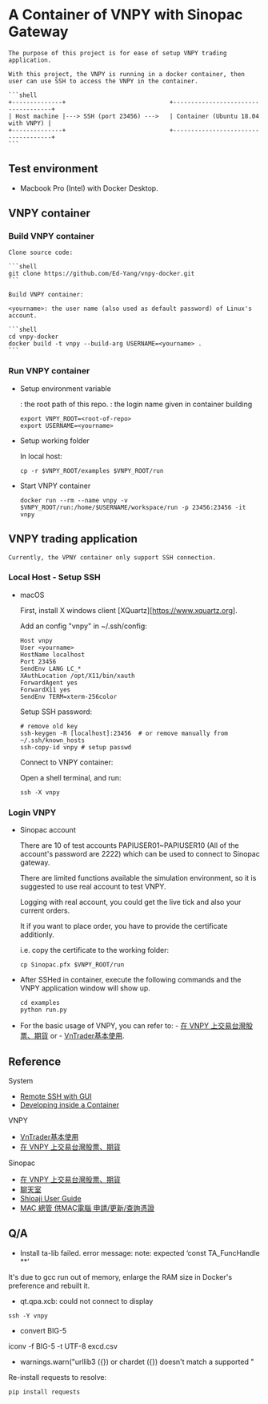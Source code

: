 # A Container of VNPY with Sinopac Gateway

    The purpose of this project is for ease of setup VNPY trading application. 

    With this project, the VNPY is running in a docker container, then user can use SSH to access the VNPY in the container. 

    ```shell
    +--------------+                             +------------------------------------+
    | Host machine |---> SSH (port 23456) --->   | Container (Ubuntu 18.04 with VNPY) |
    +--------------+                             +------------------------------------+
    ```

## Test environment

* Macbook Pro (Intel) with Docker Desktop.

## VNPY container

### Build VNPY container

    Clone source code:

    ```shell
    git clone https://github.com/Ed-Yang/vnpy-docker.git
    ```

    Build VNPY container:

    <yourname>: the user name (also used as default password) of Linux's account.

    ```shell
    cd vnpy-docker
    docker build -t vnpy --build-arg USERNAME=<yourname> .
    ```

### Run VNPY container

* Setup environment variable

    <root-of-repo>: the root path of this repo.
    <yourname>: the login name given in container building

    ```shell
    export VNPY_ROOT=<root-of-repo>
    export USERNAME=<yourname>
    ```

* Setup working folder

    In local host:

    ```shell
    cp -r $VNPY_ROOT/examples $VNPY_ROOT/run
    ```

* Start VNPY container

    ```shell
    docker run --rm --name vnpy -v $VNPY_ROOT/run:/home/$USERNAME/workspace/run -p 23456:23456 -it vnpy
    ```

## VNPY trading application

    Currently, the VPNY container only support SSH connection.

### Local Host - Setup SSH

* macOS

    First, install X windows client [XQuartz][https://www.xquartz.org].

    Add an config "vnpy" in ~/.ssh/config:

    ```shell
    Host vnpy
    User <yourname>
    HostName localhost
    Port 23456
    SendEnv LANG LC_*
    XAuthLocation /opt/X11/bin/xauth
    ForwardAgent yes
    ForwardX11 yes
    SendEnv TERM=xterm-256color
    ```

    Setup SSH password:

    ```shell
    # remove old key
    ssh-keygen -R [localhost]:23456  # or remove manually from ~/.ssh/known_hosts
    ssh-copy-id vnpy # setup passwd
    ```

    Connect to VNPY container:

    Open a shell terminal, and run:

    ```
    ssh -X vnpy
    ```

### Login VNPY

* Sinopac account

    There are 10 of test accounts PAPIUSER01~PAPIUSER10 (All of the account's password are 2222) which can be used to connect
    to Sinopac gateway.

    There are limited functions available the simulation environment, so it is suggested to use real account to test VNPY.

    Logging with real account, you could get the live tick and also your current orders.

    It if you want to place order, you have to provide the certificate additionly.

    i.e. copy the certificate to the working folder:

    ```shell
    cp Sinopac.pfx $VNPY_ROOT/run
    ```

* After SSHed in container, execute the following commands and the VNPY application window will show up.

    ```shell
    cd examples
    python run.py
    ```

* For the basic usage of VNPY, you can refer to: 
        - [在 VNPY 上交易台灣股票、期貨](https://blog.alvin.tw/Shioaji-With-Vnpy/) or
        - [VnTrader基本使用](https://github.com/vnpy/vnpy/wiki/VnTrader基本使用).

## Reference

System

* [Remote SSH with GUI](https://virtualizationreview.com/articles/2017/02/08/graphical-programs-on-windows-subsystem-on-linux.aspx)
* [Developing inside a Container](https://code.visualstudio.com/docs/remote/containers)

VNPY

* [VnTrader基本使用](https://github.com/vnpy/vnpy/wiki/VnTrader基本使用)
* [在 VNPY 上交易台灣股票、期貨](https://blog.alvin.tw/Shioaji-With-Vnpy/)

Sinopac

* [在 VNPY 上交易台灣股票、期貨](https://blog.alvin.tw/Shioaji-With-Vnpy/)
* [聊天室](https://gitter.im/Sinotrade/Shioaji?utm_source=badge&utm_medium=badge&utm_campaign=pr-badge)
* [Shioaji User Guide](https://sinotrade.github.io/quickstart/)
* [MAC 總管 供MAC電腦 申請/更新/查詢憑證](https://w3.sinotrade.com.tw/CSCenter/CSCenter_13_3)

## Q/A 

* Install ta-lib failed. error message: note: expected ‘const TA_FuncHandle **’

It's due to gcc run out of memory, enlarge the RAM size in Docker's preference and rebuilt it.

* qt.qpa.xcb: could not connect to display

```shell
ssh -Y vnpy
```

* convert BIG-5

iconv -f BIG-5 -t UTF-8 excd.csv

* warnings.warn("urllib3 ({}) or chardet ({}) doesn't match a supported "

Re-install requests to resolve:

```shell
pip install requests
```
